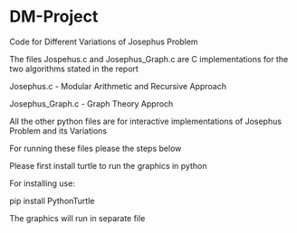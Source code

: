 # DM-Project
Code for Different Variations of Josephus Problem

The files Jospehus.c and Josephus_Graph.c are C implementations for the two algorithms stated in the report

Josephus.c - Modular Arithmetic and Recursive Approach

Josephus_Graph.c - Graph Theory Approch

All the other python files are for interactive implementations of Josephus Problem and its Variations

For running these files please the steps below

Please first install turtle to run the graphics in python

For installing use:

pip install PythonTurtle

The graphics will run in separate file
